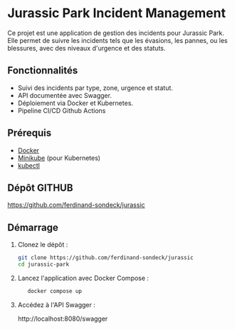 # Jurassic Park Incident Management

Ce projet est une application de gestion des incidents pour Jurassic Park. Elle permet de suivre les incidents tels que les évasions, les pannes, ou les blessures, avec des niveaux d'urgence et des statuts.

## Fonctionnalités
- Suivi des incidents par type, zone, urgence et statut.
- API documentée avec Swagger.
- Déploiement via Docker et Kubernetes.
- Pipeline CI/CD Github Actions

## Prérequis
- [Docker](https://www.docker.com/)
- [Minikube](https://minikube.sigs.k8s.io/docs/) (pour Kubernetes)
- [kubectl](https://kubernetes.io/docs/tasks/tools/)


## Dépôt GITHUB

https://github.com/ferdinand-sondeck/jurassic

## Démarrage
1. Clonez le dépôt :
   ```bash
   git clone https://github.com/ferdinand-sondeck/jurassic
   cd jurassic-park
   ```

2. Lancez l'application avec Docker Compose :
   ```bash
      docker compose up
   ```

3. Accédez à l'API Swagger :

   http://localhost:8080/swagger
